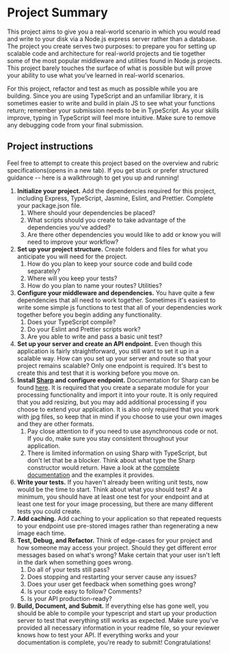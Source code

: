 # Project Summary
This project aims to give you a real-world scenario in which you would read and write to your disk via a Node.js express server rather than a database. The project you create serves two purposes: to prepare you for setting up scalable code and architecture for real-world projects and tie together some of the most popular middleware and utilities found in Node.js projects. This project barely touches the surface of what is possible but will prove your ability to use what you’ve learned in real-world scenarios.

For this project, refactor and test as much as possible while you are building. Since you are using TypeScript and an unfamiliar library, it is sometimes easier to write and build in plain JS to see what your functions return; remember your submission needs to be in TypeScript. As your skills improve, typing in TypeScript will feel more intuitive. Make sure to remove any debugging code from your final submission.
## Project instructions
Feel free to attempt to create this project based on the overview and rubric specifications(opens in a new tab). If you get stuck or prefer structured guidance -- here is a walkthrough to get you up and running!
1. **Initialize your project.** Add the dependencies required for this project, including Express, TypeScript, Jasmine, Eslint, and Prettier. Complete your package.json file.
    1. Where should your dependencies be placed?
    1. What scripts should you create to take advantage of the dependencies you've added?
    1. Are there other dependencies you would like to add or know you will need to improve your workflow?
1. **Set up your project structure.** Create folders and files for what you anticipate you will need for the project.
    1. How do you plan to keep your source code and build code separately?
    1. Where will you keep your tests?
    1. How do you plan to name your routes? Utilities?
1. **Configure your middleware and dependencies.** You have quite a few dependencies that all need to work together. Sometimes it's easiest to write some simple js functions to test that all of your dependencies work together before you begin adding any functionality.
    1. Does your TypeScript compile?
    1. Do your Eslint and Prettier scripts work?
    1. Are you able to write and pass a basic unit test?
1. **Set up your server and create an API endpoint.** Even though this application is fairly straightforward, you still want to set it up in a scalable way. How can you set up your server and route so that your project remains scalable? Only one endpoint is required. It's best to create this and test that it is working before you move on.
1. **Install [Sharp](https://www.npmjs.com/package/sharp) and configure endpoint.** Documentation for Sharp can be found [here](https://www.npmjs.com/package/sharp). It is required that you create a separate module for your processing functionality and import it into your route. It is only required that you add resizing, but you may add additional processing if you choose to extend your application. It is also only required that you work with jpg files, so keep that in mind if you choose to use your own images and they are other formats.
    1. Pay close attention to if you need to use asynchronous code or not. If you do, make sure you stay consistent throughout your application.
    1. There is limited information on using Sharp with TypeScript, but don't let that be a blocker. Think about what type the Sharp constructor would return. Have a look at the [complete documentation](https://sharp.pixelplumbing.com/api-constructor) and the examples it provides.
1. **Write your tests.** If you haven't already been writing unit tests, now would be the time to start. Think about what you should test? At a minimum, you should have at least one test for your endpoint and at least one test for your image processing, but there are many different tests you could create.
1. **Add caching.** Add caching to your application so that repeated requests to your endpoint use pre-stored images rather than regenerating a new image each time.
1. **Test, Debug, and Refactor.** Think of edge-cases for your project and how someone may access your project. Should they get different error messages based on what's wrong? Make certain that your user isn't left in the dark when something goes wrong.
    1. Do all of your tests still pass?
    1. Does stopping and restarting your server cause any issues?
    1. Does your user get feedback when something goes wrong?
    1. Is your code easy to follow? Comments?
    1. Is your API production-ready?
1. **Build, Document, and Submit.** If everything else has gone well, you should be able to compile your typescript and start up your production server to test that everything still works as expected. Make sure you've provided all necessary information in your readme file, so your reviewer knows how to test your API. If everything works and your documentation is complete, you're ready to submit! Congratulations!